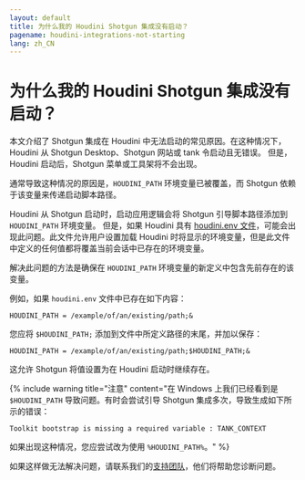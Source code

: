 ```yaml
---
layout: default
title: 为什么我的 Houdini Shotgun 集成没有启动？
pagename: houdini-integrations-not-starting
lang: zh_CN
---
```


# 为什么我的 Houdini Shotgun 集成没有启动？


本文介绍了 Shotgun 集成在 Houdini 中无法启动的常见原因。在这种情况下，Houdini 从 Shotgun Desktop、Shotgun 网站或 tank 令启动且无错误。 但是，Houdini 启动后，Shotgun 菜单或工具架将不会出现。

通常导致这种情况的原因是，`HOUDINI_PATH` 环境变量已被覆盖，而 Shotgun 依赖于该变量来传递启动脚本路径。

Houdini 从 Shotgun 启动时，启动应用逻辑会将 Shotgun 引导脚本路径添加到 `HOUDINI_PATH` 环境变量。 但是，如果 Houdini 具有
[houdini.env 文件](http://www.sidefx.com/docs/houdini/basics/config_env.html#setting-environment-variables)，可能会出现此问题。此文件允许用户设置加载 Houdini 时将显示的环境变量，但是此文件中定义的任何值都将覆盖当前会话中已存在的环境变量。

解决此问题的方法是确保在 `HOUDINI_PATH` 环境变量的新定义中包含先前存在的该变量。

例如，如果 `houdini.env` 文件中已存在如下内容：

    HOUDINI_PATH = /example/of/an/existing/path;&

您应将 `$HOUDINI_PATH;` 添加到文件中所定义路径的末尾，并加以保存：

    HOUDINI_PATH = /example/of/an/existing/path;$HOUDINI_PATH;&

这允许 Shotgun 将值设置为在 Houdini 启动时继续存在。

{% include warning title="注意" content="在 Windows 上我们已经看到是 `$HOUDINI_PATH` 导致问题。有时会尝试引导 Shotgun 集成多次，导致生成如下所示的错误：

    Toolkit bootstrap is missing a required variable : TANK_CONTEXT

如果出现这种情况，您应尝试改为使用 `%HOUDINI_PATH%`。" %}

如果这样做无法解决问题，请联系我们的[支持团队](https://support.shotgunsoftware.com/hc/zh-cn/requests/new)，他们将帮助您诊断问题。